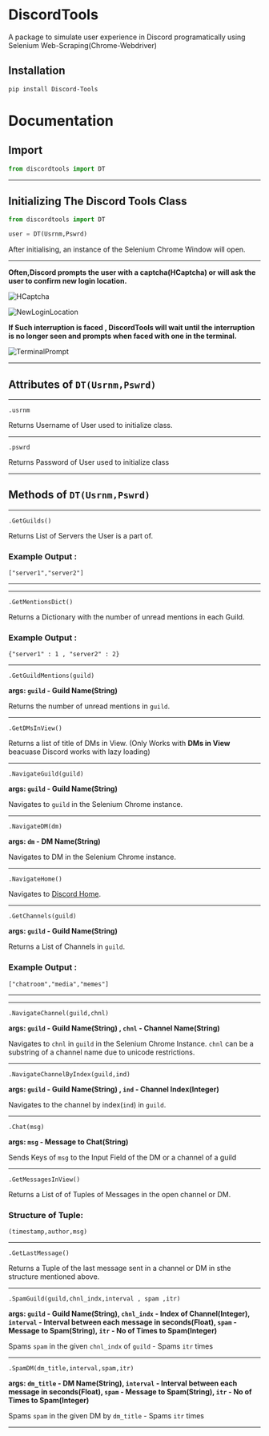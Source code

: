 # DiscordTools
A package to simulate user experience in Discord programatically using Selenium Web-Scraping(Chrome-Webdriver)

## Installation

`pip install Discord-Tools`

# Documentation 

## **Import** 

```python
from discordtools import DT
```
***

## **Initializing The Discord Tools Class**

```python
from discordtools import DT

user = DT(Usrnm,Pswrd)
```

After initialising, an instance of the Selenium Chrome Window will open.
***
**Often,Discord prompts the user with a captcha(HCaptcha) or will ask the user to confirm new login location.**

![HCaptcha](https://i.imgur.com/gkScXkE.png)

![NewLoginLocation](https://i.imgur.com/3IRNoBF.png)

**If Such interruption is faced , DiscordTools will wait until the interruption is no longer seen and prompts when faced with one in the terminal.**

![TerminalPrompt](https://i.imgur.com/c3zIjda.png)
 
***
## **Attributes of** `DT(Usrnm,Pswrd)` 

***
`.usrnm`

Returns Username of User used to initialize class.
***
`.pswrd`

Returns Password of User used to initialize class
***

## **Methods of** `DT(Usrnm,Pswrd)`

***
`.GetGuilds()`

Returns List of Servers the User is a part of.

### **Example Output** :
```
["server1","server2"]
```
***
***
`.GetMentionsDict()`

Returns a Dictionary with the number of unread mentions in each Guild.

### **Example Output** :
```
{"server1" : 1 , "server2" : 2}
```
***
`.GetGuildMentions(guild)`

**args: `guild` - Guild Name(String)**


Returns the number of unread mentions in `guild`.
***
`.GetDMsInView()`

Returns a list of title of DMs in View.
(Only Works with **DMs in View** beacuase Discord works with lazy loading)
***

`.NavigateGuild(guild)`

**args: `guild` - Guild Name(String)**

Navigates to `guild` in the Selenium Chrome instance.
***

`.NavigateDM(dm)`

**args: `dm` - DM Name(String)**

Navigates to DM in the Selenium Chrome instance.
***

`.NavigateHome()`

Navigates to 
[Discord Home](discord.com/channel/@me).
***
`.GetChannels(guild)`

**args: `guild` - Guild Name(String)**

Returns a List of Channels in `guild`.
### **Example Output** :
```
["chatroom","media","memes"]
```
***
***
`.NavigateChannel(guild,chnl)`

**args: `guild` - Guild Name(String) , `chnl` - Channel Name(String)**


Navigates to `chnl` in `guild` in the Selenium Chrome Instance.
`chnl` can be a substring of a channel name due to unicode restrictions.
***
`.NavigateChannelByIndex(guild,ind)`

**args: `guild` - Guild Name(String) , `ind` - Channel Index(Integer)**


Navigates to the channel by index(`ind`) in `guild`.
***
`.Chat(msg)`

**args: `msg` - Message to Chat(String)**

Sends Keys of `msg` to the Input Field of the DM or a channel of a guild
***
`.GetMessagesInView()`

Returns a List of of Tuples of Messages in the open channel or DM.

### **Structure of Tuple**:
`(timestamp,author,msg)`
***
`.GetLastMessage()`

Returns a Tuple of the last message sent in a channel or DM in sthe structure mentioned above.
***
`.SpamGuild(guild,chnl_indx,interval , spam ,itr)`

**args: `guild` - Guild Name(String), `chnl_indx` - Index of Channel(Integer), `interval` - Interval between each message in seconds(Float), `spam` - Message to Spam(String), `itr` - No of Times to Spam(Integer)**

Spams `spam` in the given `chnl_indx` of `guild` - Spams `itr` times

***

`.SpamDM(dm_title,interval,spam,itr)`

**args: `dm_title` - DM Name(String), `interval` - Interval between each message in seconds(Float), `spam` - Message to Spam(String), `itr` - No of Times to Spam(Integer)**


Spams `spam` in the given DM by `dm_title`  - Spams `itr` times
***
